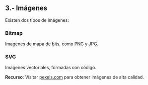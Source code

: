 ## 3.- Imágenes

Existen dos tipos de imágenes:

### Bitmap
Imagenes de mapa de bits, como PNG y JPG.

### SVG
Imagenes vectoriales, formadas con código.

**Recurso**: Visitar [pexels.com](https://www.pexels.com/) para obtener imágenes de alta calidad.

